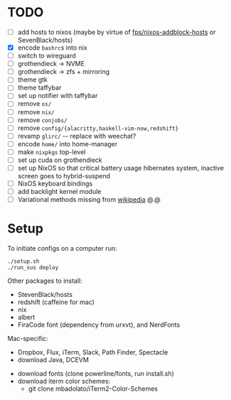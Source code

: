 TODO
==========
- [ ] add hosts to nixos (maybe by virtue of [fps/nixos-addblock-hosts](https://github.com/fps/nixos-addblock-hosts) or SevenBlack/hosts)
- [x] encode `bashrc`s into nix
- [ ] switch to wireguard
- [ ] grothendieck -> NVME
- [ ] grothendieck -> zfs + mirroring
- [ ] theme gtk
- [ ] theme taffybar
- [ ] set up notifier with taffybar
- [ ] remove `os/`
- [ ] remove `nix/`
- [ ] remove `conjobs/`
- [ ] remove `config/{alacritty,haskell-vim-now,redshift}`
- [ ] revamp `glirc/` -- replace with weechat?
- [ ] encode `home/` into home-manager
- [ ] make `nixpkgs` top-level
- [ ] set up cuda on grothendieck
- [ ] set up NixOS so that critical battery usage hibernates system, inactive screen goes to hybrid-suspend
- [ ] NixOS keyboard bindings
- [ ] add backlight kernel module
- [ ] Variational methods missing from [wikipedia](https://en.wikipedia.org/wiki/Bayesian_inference) @.@

Setup
==========

To initiate configs on a computer run:

    ./setup.sh
    ./run_sus deploy

Other packages to install:

+ StevenBlack/hosts
+ redshift (caffeine for mac)
+ nix
+ albert
+ FiraCode font (dependency from urxvt), and NerdFonts

Mac-specific:
- Dropbox, Flux, iTerm, Slack, Path Finder, Spectacle
- download Java, DCEVM
+ download fonts (clone powerline/fonts, run install.sh)
+ download iterm color schemes:
   - git clone mbadolato/iTerm2-Color-Schemes

